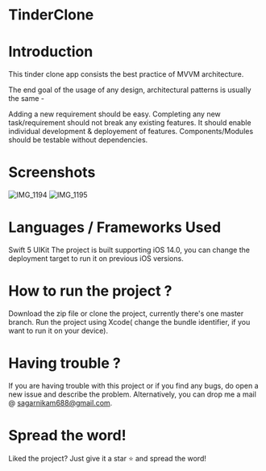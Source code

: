 # TinderClone

# Introduction
This tinder clone app consists the best practice of MVVM architecture.

The end goal of the usage of any design, architectural patterns is usually the same -

Adding a new requirement should be easy.
Completing any new task/requirement should not break any existing features.
It should enable individual development & deployement of features.
Components/Modules should be testable without dependencies.

# Screenshots
 ![IMG_1194](https://user-images.githubusercontent.com/45251228/94005482-fa673180-fdbb-11ea-9afb-605f72eed29e.PNG) ![IMG_1195](https://user-images.githubusercontent.com/45251228/94005466-f5a27d80-fdbb-11ea-8f62-6e8a332302d3.PNG)

# Languages / Frameworks Used
Swift 5
UIKit The project is built supporting iOS 14.0, you can change the deployment target to run it on previous iOS versions.

# How to run the project ?
Download the zip file or clone the project, currently there's one master branch.
Run the project using Xcode( change the bundle identifier, if you want to run it on your device).


# Having trouble ?
If you are having trouble with this project or if you find any bugs, do open a new issue and describe the problem.
Alternatively, you can drop me a mail @ sagarnikam688@gmail.com.

# Spread the word!
Liked the project? Just give it a star ⭐️ and spread the word!

